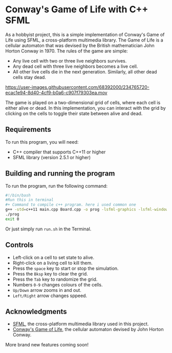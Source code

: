 # Conway's Game of Life with C++ SFML

As a hobbyist project, this is a simple implementation of Conway's Game of Life using SFML, a cross-platform multimedia library. The Game of Life is a cellular automaton that was devised by the British mathematician John Horton Conway in 1970. The rules of the game are simple:
* Any live cell with two or three live neighbors survives.
* Any dead cell with three live neighbors becomes a live cell.
* All other live cells die in the next generation. Similarly, all other dead cells stay dead.

https://user-images.githubusercontent.com/68392000/234765720-ecac1e94-8d40-4cf9-b0a6-c907f79303ea.mov

The game is played on a two-dimensional grid of cells, where each cell is either alive or dead. In this implementation, you can interact with the grid by clicking on the cells to toggle their state between alive and dead.

## Requirements
To run this program, you will need:

- C++ compiler that supports C++11 or higher
- SFML library (version 2.5.1 or higher)

## Building and running the program
To run the program, run the following command:
```bash
#!/bin/bash
#Run this in terminal
#+ Command to compile c++ program. here i used common one
g++ -std=c++11 main.cpp Board.cpp -o prog -lsfml-graphics -lsfml-window -lsfml-system
./prog
exit 0
```

Or just simply run `run.sh` in the Terminal.

## Controls
* Left-click on a cell to set state to alive.
* Right-click on a living cell to kill them.
* Press the `space` key to start or stop the simulation.
* Press the `Bksp` key to clear the grid.
* Press the `Tab` key to randomize the grid.
* Numbers `0-9` changes colours of the cells.
* `Up/Down` arrow zooms in and out.
* `Left/Right` arrow changes sppeed.

## Acknowledgments
* [SFML](https://www.sfml-dev.org/index.php), the cross-platform multimedia library used in this project.
* [Conway's Game of Life](https://en.wikipedia.org/wiki/Conway%27s_Game_of_Life), the cellular automaton devised by John Horton Conway.

More brand new features coming soon!
